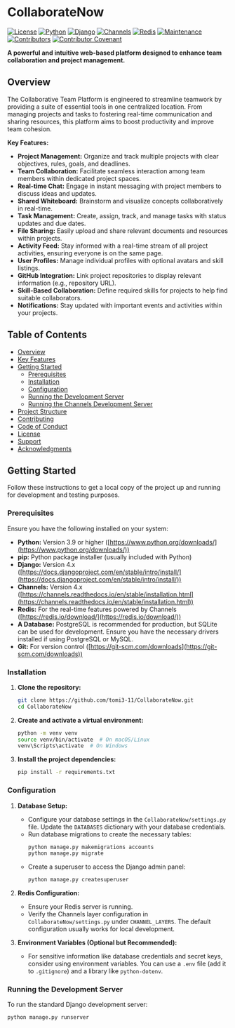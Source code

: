 
# CollaborateNow

[![License](https://img.shields.io/badge/License-MIT-yellow.svg)](LICENSE)
[![Python](https://img.shields.io/badge/Python-3.9+-blue.svg)](https://www.python.org/)
[![Django](https://img.shields.io/badge/Django-4.x-green.svg)](https://www.djangoproject.com/)
[![Channels](https://img.shields.io/badge/Channels-4.x-orange.svg)](https://channels.readthedocs.io/en/stable/)
[![Redis](https://img.shields.io/badge/Redis-Connected-red.svg)](https://redis.io/)
[![Maintenance](https://img.shields.io/badge/Maintained-Yes-brightgreen.svg)](https://github.com/tomi3-11/https://github.com/tomi3-11/CollaborateNow.git/graphs/commit-activity)
[![Contributors](https://img.shields.io/github/contributors/your-github-username/your-repo-name)](https://github.com/tomi3-11/https://github.com/tomi3-11/CollaborateNow.git/graphs/contributors)
[![Contributor Covenant](https://img.shields.io/badge/Contributor%20Covenant-v2.1%20adopted-ff69b4.svg)](CODE_OF_CONDUCT.md)

**A powerful and intuitive web-based platform designed to enhance team collaboration and project management.**

## Overview

The Collaborative Team Platform is engineered to streamline teamwork by providing a suite of essential tools in one centralized location. From managing projects and tasks to fostering real-time communication and sharing resources, this platform aims to boost productivity and improve team cohesion.

**Key Features:**

* **Project Management:** Organize and track multiple projects with clear objectives, rules, goals, and deadlines.
* **Team Collaboration:** Facilitate seamless interaction among team members within dedicated project spaces.
* **Real-time Chat:** Engage in instant messaging with project members to discuss ideas and updates.
* **Shared Whiteboard:** Brainstorm and visualize concepts collaboratively in real-time.
* **Task Management:** Create, assign, track, and manage tasks with status updates and due dates.
* **File Sharing:** Easily upload and share relevant documents and resources within projects.
* **Activity Feed:** Stay informed with a real-time stream of all project activities, ensuring everyone is on the same page.
* **User Profiles:** Manage individual profiles with optional avatars and skill listings.
* **GitHub Integration:** Link project repositories to display relevant information (e.g., repository URL).
* **Skill-Based Collaboration:** Define required skills for projects to help find suitable collaborators.
* **Notifications:** Stay updated with important events and activities within your projects.

## Table of Contents

* [Overview](#overview)
* [Key Features](#key-features)
* [Getting Started](#getting-started)
    * [Prerequisites](#prerequisites)
    * [Installation](#installation)
    * [Configuration](#configuration)
    * [Running the Development Server](#running-the-development-server)
    * [Running the Channels Development Server](#running-the-channels-development-server)
* [Project Structure](#project-structure)
* [Contributing](#contributing)
* [Code of Conduct](#code-of-conduct)
* [License](#license)
* [Support](#support)
* [Acknowledgments](#acknowledgments)

## Getting Started

Follow these instructions to get a local copy of the project up and running for development and testing purposes.

### Prerequisites

Ensure you have the following installed on your system:

* **Python:** Version 3.9 or higher ([https://www.python.org/downloads/](https://www.python.org/downloads/))
* **pip:** Python package installer (usually included with Python)
* **Django:** Version 4.x ([https://docs.djangoproject.com/en/stable/intro/install/](https://docs.djangoproject.com/en/stable/intro/install/))
* **Channels:** Version 4.x ([https://channels.readthedocs.io/en/stable/installation.html](https://channels.readthedocs.io/en/stable/installation.html))
* **Redis:** For the real-time features powered by Channels ([https://redis.io/download/](https://redis.io/download/))
* **A Database:** PostgreSQL is recommended for production, but SQLite can be used for development. Ensure you have the necessary drivers installed if using PostgreSQL or MySQL.
* **Git:** For version control ([https://git-scm.com/downloads](https://git-scm.com/downloads))

### Installation

1.  **Clone the repository:**
    ```bash
    git clone https://github.com/tomi3-11/CollaborateNow.git
    cd CollaborateNow
    ```

2.  **Create and activate a virtual environment:**
    ```bash
    python -m venv venv
    source venv/bin/activate  # On macOS/Linux
    venv\Scripts\activate  # On Windows
    ```

3.  **Install the project dependencies:**
    ```bash
    pip install -r requirements.txt
    ```

### Configuration

1.  **Database Setup:**
    * Configure your database settings in the `CollaborateNow/settings.py` file. Update the `DATABASES` dictionary with your database credentials.
    * Run database migrations to create the necessary tables:
        ```bash
        python manage.py makemigrations accounts
        python manage.py migrate
        ```
    * Create a superuser to access the Django admin panel:
        ```bash
        python manage.py createsuperuser
        ```

2.  **Redis Configuration:**
    * Ensure your Redis server is running.
    * Verify the Channels layer configuration in `CollaborateNow/settings.py` under `CHANNEL_LAYERS`. The default configuration usually works for local development.

3.  **Environment Variables (Optional but Recommended):**
    * For sensitive information like database credentials and secret keys, consider using environment variables. You can use a `.env` file (add it to `.gitignore`) and a library like `python-dotenv`.

### Running the Development Server

To run the standard Django development server:

```bash
python manage.py runserver